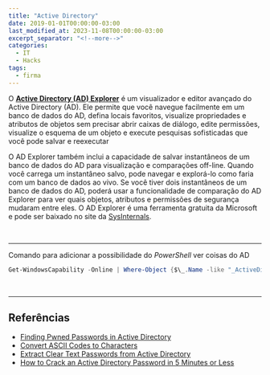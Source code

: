 ```yaml
---
title: "Active Directory"
date: 2019-01-01T00:00:00-03:00
last_modified_at: 2023-11-08T00:00:00-03:00
excerpt_separator: "<!--more-->"
categories:
  - IT
  - Hacks
tags:
  - firma
---
```


O [**Active Directory (AD) Explorer**](https://learn.microsoft.com/en-us/sysinternals/downloads/adexplorer) é um visualizador e editor avançado do Active Directory (AD). Ele permite que você navegue facilmente em um banco de dados do AD, defina locais favoritos, visualize propriedades e atributos de objetos sem precisar abrir caixas de diálogo, edite permissões, visualize o esquema de um objeto e execute pesquisas sofisticadas que você pode salvar e reexecutar

O AD Explorer também inclui a capacidade de salvar instantâneos de um banco de dados do AD para visualização e comparações off-line. Quando você carrega um instantâneo salvo, pode navegar e explorá-lo como faria com um banco de dados ao vivo. Se você tiver dois instantâneos de um banco de dados do AD, poderá usar a funcionalidade de comparação do AD Explorer para ver quais objetos, atributos e permissões de segurança mudaram entre eles. O AD Explorer é uma ferramenta gratuita da Microsoft e pode ser baixado no site da [SysInternals](https://learn.microsoft.com/en-us/sysinternals/).

<br>

---

Comando para adicionar a possibilidade do _PowerShell_ ver coisas do AD

```powershell
Get-WindowsCapability -Online | Where-Object {$\_.Name -like "_ActiveDirectory.DS-LDS_"} | Add-WindowsCapability -Online
```

<br>

---

## Referências

- [Finding Pwned Passwords in Active Directory](https://safepass.me/2020/02/25/finding-pwned-passwords-in-active-directory/)
- [Convert ASCII Codes to Characters](https://www.browserling.com/tools/ascii-to-text)
- [Extract Clear Text Passwords from Active Directory](https://www.youtube.com/watch?v=qnTHtTCe5ck)
- [How to Crack an Active Directory Password in 5 Minutes or Less](https://www.semperis.com/blog/easy-hacking-active-directory-password/)
